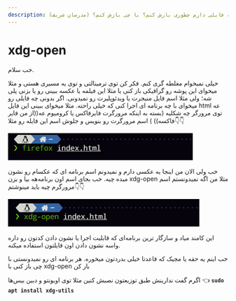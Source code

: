 ```yaml
---
description: یه فایلی دارم چطوری بازش کنم؟ با چی بازش کنم؟ (مدرسان شریف)
---
```


# xdg-open

خب سلام. 

خیلی نمیخوام مغلطه گری کنم. فکر کن توی ترمینالتی و توی یه مسیری هستی و مثلا میخوای این پوشه رو گرافیکی باز کنی یا مثلا این فیلمه یا عکسه ببینی رو  یا بزنی پلی شه؛ ولی مثلا اسم فایل منیجرت یا ویدئوپلیرت رو نمیدونی. اگر بدونی چه فایلی رو میخوای با چه برنامه ای اجرا کنی که خیلی راحته. مثلا میخوای ببینی این فایل html عه توی مرورگر چه شکلیه \(بسته به اینکه مرورگرت فایرفاکس یا کرومیوم عه\(\(از من فایر فاکسه\)\) \) اسم مرورگرت رو بنویس و جلوش اسم این فایله رو مثلا👇👇

![&#x627;&#x6CC;&#x646; &#x62E;&#x648;&#x62F;&#x634; &#x645;&#x6CC;&#x631;&#x647; &#x641;&#x627;&#x6CC;&#x644; &#x627;&#x686; &#x62A;&#x6CC; &#x627;&#x645; &#x627;&#x644;&#x645; &#x631;&#x648; &#x62A;&#x648;&#x6CC; &#x641;&#x627;&#x6CC;&#x631;&#x641;&#x627;&#x6A9;&#x633; &#x628;&#x631;&#x627;&#x645; &#x628;&#x627;&#x632; &#x645;&#x6CC;&#x6A9;&#x646;&#x647;](.gitbook/assets/image%20%2815%29.png)

خب ولی الان من اینجا یه عکسی دارم و نمیدونم اسم برنامه ای که عکسام رو نشون میده چیه. خب بجای اسم اون برنامه‌هه بیا و بزن xdg-open مثلا من اگه نمیدونستم اسم مرورگرم چیه باید مینوشتم👇👇

![](.gitbook/assets/image%20%2813%29.png)

این کامند میاد و سازگار ترین برنامه‌ای که قابلیت اجرا یا نشون دادن کدتون رو داره واسه نشون دادن اون فایلتون استفاده میکنه.

خب اینم یه حقه یا مجیک که قاعدتا خیلی بدردتون میخوره. هر برنامه ای رو نمیدونستی با چی باز کنی با xdg-open باز کن

اگرم گفت ندارینش طبق توزیعتون نصبش کنین مثلا توی اوبونتو و دبین بیس‌ها  👈  **`sudo apt install xdg-utils`**

